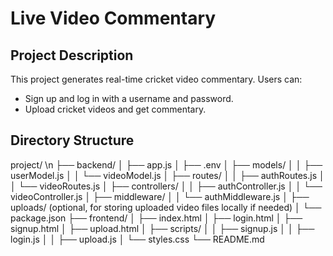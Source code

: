 # Live Video Commentary

## Project Description
This project generates real-time cricket video commentary. Users can:
- Sign up and log in with a username and password.
- Upload cricket videos and get commentary.

## Directory Structure
project/ \n
├── backend/
│   ├── app.js
│   ├── .env
│   ├── models/
│   │   ├── userModel.js
│   │   └── videoModel.js
│   ├── routes/
│   │   ├── authRoutes.js
│   │   └── videoRoutes.js
│   ├── controllers/
│   │   ├── authController.js
│   │   └── videoController.js
│   ├── middleware/
│   │   └── authMiddleware.js
│   ├── uploads/ (optional, for storing uploaded video files locally if needed)
│   └── package.json
├── frontend/
│   ├── index.html
│   ├── login.html
│   ├── signup.html
│   ├── upload.html
│   ├── scripts/
│   │   ├── signup.js
│   │   ├── login.js
│   │   ├── upload.js
│   └── styles.css
└── README.md
